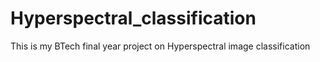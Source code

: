 # Hyperspectral_classification
This is my BTech final year project on Hyperspectral image classification
